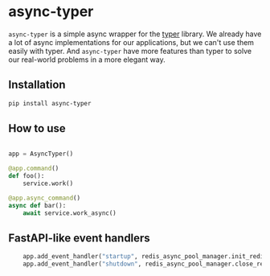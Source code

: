 # async-typer

`async-typer` is a simple async wrapper for the [typer](https://github.com/tiangolo/typer) library. 
We already have a lot of async implementations for our applications, but we can't use them easily with typer.
And `async-typer` have more features than typer to solve our real-world problems in a more elegant way.

## Installation

```bash
pip install async-typer
```

## How to use

```python

app = AsyncTyper()

@app.command()
def foo():
    service.work()

@app.async_command()
async def bar():
    await service.work_async()

```


## FastAPI-like event handlers

```python
    app.add_event_handler("startup", redis_async_pool_manager.init_redis_pool)
    app.add_event_handler("shutdown", redis_async_pool_manager.close_redis_pool)
```
